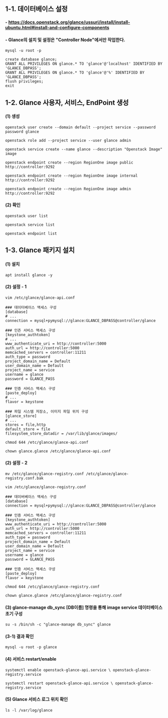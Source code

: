 ## 1-1. 데이터베이스 설정

#### - https://docs.openstack.org/glance/ussuri/install/install-ubuntu.html#install-and-configure-components

#### - Glance의 설치 및 설정은 "Controller Node"에서만 작업한다.
```
mysql -u root -p
```
```
create database glance;
GRANT ALL PRIVILEGES ON glance.* TO 'glance'@'localhost' IDENTIFIED BY 'GLANCE_DBPASS';
GRANT ALL PRIVILEGES ON glance.* TO 'glance'@'%' IDENTIFIED BY 'GLANCE_DBPASS';
flush privileges;
exit
```

## 1-2. Glance 사용자, 서비스, EndPoint 생성

#### (1) 생성
```
openstack user create --domain default --project service --password password glance

openstack role add --project service --user glance admin

openstack service create --name glance --description "Openstack Image" image

openstack endpoint create --region RegionOne image public http://controller:9292

openstack endpoint create --region RegionOne image internal http://controller:9292

openstack endpoint create --region RegionOne image admin http://controller:9292
```

#### (2) 확인
```
openstack user list

openstack service list

openstack endpoint list
```

## 1-3. Glance 패키지 설치

#### (1) 설치
```
apt install glance -y
```

#### (2) 설정 - 1
```
vim /etc/glance/glance-api.conf 

### 데이터베이스 액세스 구성
[database]
# ...
connection = mysql+pymysql://glance:GLANCE_DBPASS@controller/glance

### 인즌 서비스 액세스 구성
[keystone_authtoken]
# ...
www_authenticate_uri = http://controller:5000
auth_url = http://controller:5000
memcached_servers = controller:11211
auth_type = password
project_domain_name = Default
user_domain_name = Default
project_name = service
username = glance
password = GLANCE_PASS

### 인증 서비스 액세스 구성
[paste_deploy]
# ...
flavor = keystone

### 파일 시스템 저장소, 이미지 파일 위치 구성
[glance_store]
# ...
stores = file,http
default_store = file
filesystem_store_datadir = /var/lib/glance/images/
```
```
chmod 644 /etc/glance/glance-api.conf

chown glance.glance /etc/glance/glance-api.conf
```

#### (2) 설정 - 2
```
mv /etc/glance/glance-registry.conf /etc/glance/glance-registry.conf.bak

vim /etc/glance/glance-registry.conf 

### 데이버베이스 액세스 구성 
[database] 
connection = mysql+pymysql://glance:GLANCE_DBPASS@controller/glance

### 인증 서비스 액세스 구성
[keystone_authtoken] 
www_authenticate_uri = http://controller:5000 
auth_url = http://controller:5000 
memcached_servers = controller:11211 
auth_type = password 
project_domain_name = Default 
user_domain_name = Default 
project_name = service 
username = glance 
password = GLANCE_PASS

### 인증 서비스 액세스 구성
[paste_deploy]  
flavor = keystone
```
```
chmod 644 /etc/glance/glance-registry.conf 

chown glance.glance /etc/glance/glance-registry.conf 
```

#### (3) glance-manage db_sync [DB이름] 명령을 통해 image service 데이터베이스 초기 구성
```
su -s /bin/sh -c "glance-manage db_sync" glance
```

#### (3-1) 결과 확인
```
mysql -u root -p glance
```

#### (4) 서비스 restart/enable
```
systemctl enable openstack-glance-api.service \ openstack-glance-registry.service

systemctl restart openstack-glance-api.service \ openstack-glance-registry.service
```

#### (5) Glance 서비스 로그 위치 확인
```
ls -l /var/log/glance
```